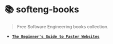 # :books: softeng-books

> Free Software Engineering books collection.

- **[`The Beginner's Guide to Faster Websites`](https://www.git-tower.com/learn/website-optimization)**
